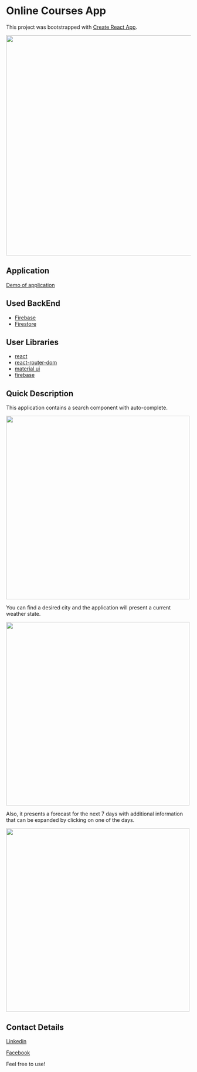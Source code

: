 # Online Courses App

This project was bootstrapped with [Create React App](https://github.com/facebook/create-react-app).

<img src="img/whole-project.png" width="600">

## Application 
[Demo of application](https://geek-of-automation.onrender.com/)

## Used BackEnd
- [Firebase](http://localhost:3000)
- [Firestore](http://localhost:3000)


## User Libraries
- [react](http://localhost:3000)
- [react-router-dom](http://localhost:3000)
- [material ui](https://tailwindcss.com/docs/guides/create-react-app)
- [firebase](https://console.firebase.google.com/)


## Quick Description

This application contains a search component with auto-complete. 

<img src="" width="500">

You can find a desired city and the application will present a current weather state.

<img src="" width="500">

Also, it presents a forecast for the next 7 days with additional information that can be expanded by clicking on one of the days.

<img src="" width="500">

## Contact Details
[Linkedin](https://www.linkedin.com/in/alexander-komanov-88b138158/)

[Facebook](https://www.facebook.com/akomanov/)

Feel free to use!